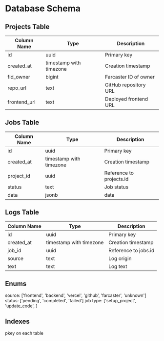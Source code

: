 # Database Schema
## Projects Table

| Column Name   | Type                    | Description |
|--------------|-------------------------|-------------|
| id           | uuid                    | Primary key |
| created_at   | timestamp with timezone | Creation timestamp |
| fid_owner    | bigint                 | Farcaster ID of owner |
| repo_url     | text                   | GitHub repository URL |
| frontend_url | text                   | Deployed frontend URL |

## Jobs Table

| Column Name  | Type                    | Description |
|-------------|-------------------------|-------------|
| id          | uuid                    | Primary key |
| created_at  | timestamp with timezone | Creation timestamp |
| project_id  | uuid                    | Reference to projects.id |
| status      | text                    | Job status  |
| data        | jsonb                   | data |

## Logs Table

| Column Name  | Type                    | Description |
|-------------|-------------------------|-------------|
| id          | uuid                    | Primary key |
| created_at  | timestamp with timezone | Creation timestamp |
| job_id      | uuid                    | Reference to jobs.id |
| source      | text                    | Log origin |
| text        | text                    | Log text |

## Enums

source: ['frontend', 'backend', 'vercel', 'github', 'farcaster', 'unknown']
status: ['pending', 'completed', 'failed']
job type: ['setup_project', 'update_code', ]

## Indexes
pkey on each table